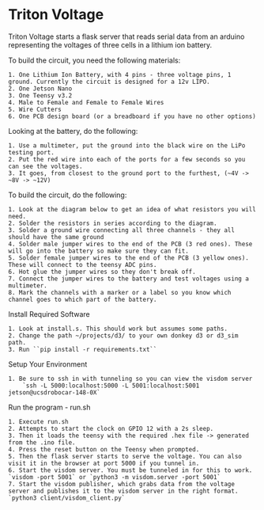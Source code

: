 # Triton Voltage

Triton Voltage starts a flask server that reads serial data from an arduino representing the voltages of three cells in a lithium ion battery.

To build the circuit, you need the following materials:

    1. One Lithium Ion Battery, with 4 pins - three voltage pins, 1 ground. Currently the circuit is designed for a 12v LIPO.
    2. One Jetson Nano
    3. One Teensy v3.2
    4. Male to Female and Female to Female Wires
    5. Wire Cutters
    6. One PCB design board (or a breadboard if you have no other options)
   
Looking at the battery, do the following:

    1. Use a multimeter, put the ground into the black wire on the LiPo testing port.
    2. Put the red wire into each of the ports for a few seconds so you can see the voltages.
    3. It goes, from closest to the ground port to the furthest, (~4V -> ~8V -> ~12V)

To build the circuit, do the following:

    1. Look at the diagram below to get an idea of what resistors you will need.
    2. Solder the resistors in series according to the diagram.
    3. Solder a ground wire connecting all three channels - they all should have the same ground
    4. Solder male jumper wires to the end of the PCB (3 red ones). These will go into the battery so make sure they can fit.
    5. Solder female jumper wires to the end of the PCB (3 yellow ones). These will connect to the teensy ADC pins.
    6. Hot glue the jumper wires so they don't break off.
    7. Connect the jumper wires to the battery and test voltages using a multimeter. 
    8. Mark the channels with a marker or a label so you know which channel goes to which part of the battery.

Install Required Software

    1. Look at install.s. This should work but assumes some paths.
    2. Change the path ~/projects/d3/ to your own donkey d3 or d3_sim path.
    3. Run ``pip install -r requirements.txt``

Setup Your Environment

    1. Be sure to ssh in with tunneling so you can view the visdom server
        `ssh -L 5000:localhost:5000 -L 5001:localhost:5001 jetson@ucsdrobocar-148-0X`

Run the program - run.sh

    1. Execute run.sh
    2. Attempts to start the clock on GPIO 12 with a 2s sleep.
    3. Then it loads the teensy with the required .hex file -> generated from the .ino file.
    4. Press the reset button on the Teensy when prompted.
    5. Then the flask server starts to serve the voltage. You can also visit it in the browser at port 5000 if you tunnel in.
    6. Start the visdom server. You must be tunneled in for this to work. `visdom -port 5001` or `python3 -m visdom.server -port 5001`
    7. Start the visdom publisher, which grabs data from the voltage server and publishes it to the visdom server in the right format. `python3 client/visdom_client.py`
